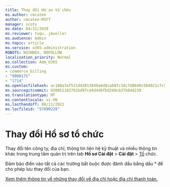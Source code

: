 ```yaml
---
title: Thay đổi Hồ sơ tổ chức
ms.author: cmcatee
author: cmcatee-MSFT
manager: scotv
ms.date: 04/21/2020
ms.reviewer: tugu, jmueller
ms.audience: Admin
ms.topic: article
ms.service: o365-administration
ROBOTS: NOINDEX, NOFOLLOW
localization_priority: Normal
ms.collection: Adm_O365
ms.custom:
- commerce_billing
- "9000175"
- "1714"
ms.openlocfilehash: ac180a3af521d42013849a6d8cab8fc3dc7d8640c584021cfc5618a688f73b59
ms.sourcegitcommit: 920051182781bd97ce4d4d6fbd268cb37b84d239
ms.translationtype: MT
ms.contentlocale: vi-VN
ms.lasthandoff: 08/11/2021
ms.locfileid: "57890228"
---
```

# <a name="change-organization-profile"></a>Thay đổi Hồ sơ tổ chức

Thay đổi tên công ty, địa chỉ, thông tin liên hệ kỹ thuật và nhiều thông tin khác trong trung tâm quản trị trên tab **Hồ sơ Cài đặt**  >  **Cài đặt**  >  [Tổ](https://admin.microsoft.com/AdminPortal/Home#/Settings/OrganizationProfile/:/Settings/L1/OrganizationInformation) chức.

Đảm bảo điền vào tất cả các trường bắt buộc được đánh dấu bằng dấu * để cho phép lưu thay đổi của bạn.

[Xem thêm thông tin về những thay đổi về địa chỉ hoặc địa chỉ thanh toán.](https://docs.microsoft.com/microsoft-365/admin/manage/change-address-contact-and-more)
